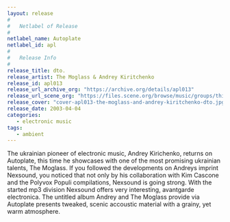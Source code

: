 ```yaml
---
layout: release
#
#   Netlabel of Release
#
netlabel_name: Autoplate
netlabel_id: apl
#
#   Release Info
#
release_title: dto.
release_artist: The Moglass & Andrey Kiritchenko
release_id: apl013
release_url_archive_org: "https://archive.org/details/apl013"
release_url_scene_org: "https://files.scene.org/browse/music/groups/thinner/autoplate/zip/"
release_cover: "cover-apl013-the-moglass-and-andrey-kiritchenko-dto.jpg"
release_date: 2003-04-04
categories:
   - electronic music
tags:
   - ambient
---
```

The ukrainian pioneer of electronic music, Andrey Kirichenko, returns on Autoplate, this time he showcases with one of the most promising ukrainian talents, The Moglass. If you followed the developments on Andreys imprint Nexsound, you noticed that not only by his collaboration with Kim Cascone and the Polyvox Populi compilations, Nexsound is going strong. With the started mp3 division Nexsound offers very interesting, avantgarde electronica. The untitled album Andrey and The Moglass provide via Autoplate presents tweaked, scenic accoustic material with a grainy, yet warm atmosphere.